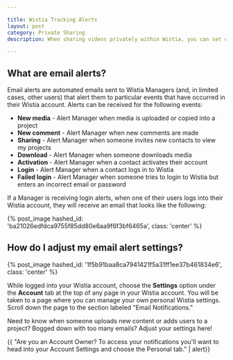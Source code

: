 ```yaml
---

title: Wistia Tracking Alerts
layout: post
category: Private Sharing
description: When sharing videos privately within Wistia, you can set up email alerts to stay in the know on how your contacts are navigating through your content. Learn more here!

---
```


## What are email alerts? ##

Email alerts are automated emails sent to Wistia Managers (and, in limited cases, other users) that alert them to particular events that have occurred in their Wistia account.  Alerts can be received for the following events:

*  **New media** - Alert Manager when media is uploaded or copied into a project
*  **New comment** - Alert Manager when new comments are made
*  **Sharing** - Alert Manager when someone invites new contacts to view my projects
*  **Download** - Alert Manager when someone downloads media
*  **Activation** - Alert Manager when a contact activates their account
*  **Login** - Alert Manager when a contact logs in to Wistia
*  **Failed login** - Alert Manager when someone tries to login to Wistia but enters an incorrect email or password

If a Manager is receiving login alerts, when one of their users logs into their Wistia account, they will receive an email that looks like the following:

{% post_image hashed_id: 'ba21026edfdca9755f85dd80e6aa9f6f3bf6465a', class: 'center' %}

## How do I adjust my email alert settings?

{% post_image hashed_id: '1f5b91baa8ca7941421f5a31ff1ee37b461834e6', class: 'center' %}

While logged into your Wistia account, choose the **Settings** option under the **Account** tab at the top of any page in your Wistia account. You will be taken to a page where you can manage your own personal Wistia settings.  Scroll down the page to the section labeled "Email Notifications."

Need to know when someone uploads new content or adds users to a project? Bogged down with too many emails? Adjust your settings here!

{{ "Are you an Account Owner? To access your notifications you'll want to head into your Account Settings and choose the Personal tab." | alert}}

